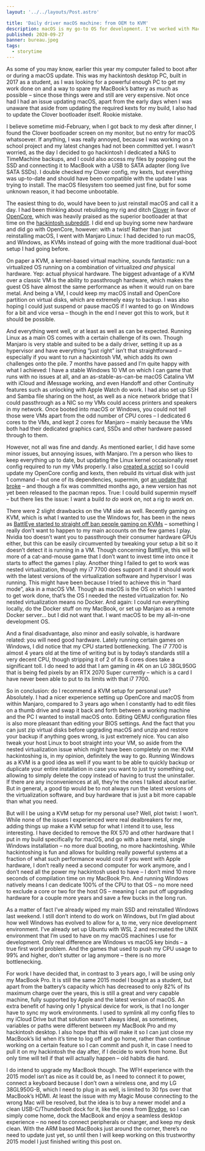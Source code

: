 ```yaml
---
layout: '../../layouts/Post.astro'

title: 'Daily driver macOS machine: from OEM to KVM'
description: macOS is my go-to OS for development. I've worked with Macs, I've built "Macs", but recently I tried to virtualize one.
published: 2020-09-27
banner: bureau.jpeg
tags:
  - storytime
---
```


As some of you may know, earlier this year my computer failed to boot after or during a macOS update. This was my hackintosh desktop PC, built in 2017 as a student, as I was looking for a powerful enough PC to get my work done on and a way to spare my MacBook’s battery as much as possible – since those things were and still are very expensive. Not once had I had an issue updating macOS, apart from the early days when I was unaware that aside from updating the required kexts for my build, I also had to update the Clover bootloader itself. Rookie mistake.

I believe sometime mid-February, when I got back to my desk after dinner, I found the Clover bootloader screen on my monitor, but no entry for macOS whatsoever. If anything, I was really annoyed, because I was working on a school project and my latest changes had not been committed yet. I wasn’t worried, as the day I decided to go hackintosh I dedicated a NAS to TimeMachine backups, and I could also access my files by popping out the SSD and connecting it to MacBook with a USB to SATA adapter (long live SATA SSDs). I double checked my Clover config, my kexts, but everything was up-to-date and should have been compatible with the update I was trying to install. The macOS filesystem too seemed just fine, but for some unknown reason, it had become unbootable.

The easiest thing to do, would have been to just reinstall macOS and call it a day. I had been thinking about rebuilding my rig and ditch [Clover](https://github.com/CloverHackyColor/CloverBootloader) in favor of [OpenCore](https://github.com/acidanthera/OpenCorePkg), which was heavily praised as the superior bootloader at that time on the [hackintosh subreddit](https://reddit.com/r/hackintosh). I did end up buying some new hardware and did go with OpenCore, however: with a twist! Rather than just reinstalling macOS, I went with Manjaro Linux: I had decided to run macOS, and Windows, as KVMs instead of going with the more traditional dual-boot setup I had going before.

On paper a KVM, a kernel-based virtual machine, sounds fantastic: run a virtualized OS running on a combination of virtualized _and_ physical hardware. Yep: actual physical hardware. The biggest advantage of a KVM over a classic VM is the ability to passthrough hardware, which makes the guest OS have almost the same performance as when it would run on bare metal. And being a VM, I could keep my macOS install and OpenCore partition on virtual disks, which are extremely easy to backup. I was also hoping I could just suspend or pause macOS if I wanted to go on Windows for a bit and vice versa – though in the end I never got this to work, but it should be possible.

And everything went well, or at least as well as can be expected. Running Linux as a main OS comes with a certain challenge of its own. Though Manjaro is very stable and suited to be a daily driver, setting it up as a hypervisor and have everything “just right” isn’t that straightforward – especially if you want to run a hackintosh VM, which adds its own challenges onto the pile. 7 months have passed and I’m quite happy with what I achieved: I have a stable Windows 10 VM on which I can game that runs with no issues at all, and an as-stable-as-can-be macOS Catalina VM with iCloud and iMessage working, and even Handoff and other Continuity features such as unlocking with Apple Watch do work. I had also set up SSH and Samba file sharing on the host, as well as a nice network bridge that I could passthrough as a NIC so my VMs could access printers and speakers in my network. Once booted into macOS or Windows, you could not tell those were VMs apart from the odd number of CPU cores – I dedicated 6 cores to the VMs, and kept 2 cores for Manjaro – mainly because the VMs both had their dedicated graphics card, SSDs and other hardware passed through to them.

However, not all was fine and dandy. As mentioned earlier, I did have some minor issues, but annoying issues, with Manjaro. I’m a person who likes to keep everything up to date, but updating the Linux kernel occasionally reset config required to run my VMs properly. I also [created a script](https://github.com/Qrivi/KVM) so I could update my OpenCore config and kexts, then rebuild its virtual disk with just 1 command – but one of its dependencies, supermin, got [an update that broke](https://bugzilla.redhat.com/show_bug.cgi?id=1858625) – and though a fix was committed months ago, a new version has not yet been released to the pacman repos. True: I could build supermin myself – but there lies the issue: I want a build _to do work on_, not a rig _to work on_.

There were 2 slight drawbacks on the VM side as well. Recently gaming on KVM, which is what I wanted to use the Windows for, has been in the news as [BattlEye started to straight off ban people gaming on KVMs](https://twitter.com/thebattleye/status/1289027672186720263?lang=en) – something I really don’t want to happen to my main accounts on the few games I play. Nvidia too doesn’t want you to passthrough their consumer hardware GPUs either, but this can be easily circumvented by tweaking your setup a bit so it doesn’t detect it is running in a VM. Though concerning BattlEye, this will be more of a cat-and-mouse game that I don’t want to invest time into once it starts to affect the games I play. Another thing I failed to get to work was nested virtualization, though my i7 7700 does support it and it should work with the latest versions of the virtualization software and hypervisor I was running. This might have been because I tried to achieve this in “hard mode”, aka in a macOS VM. Though as macOS is the OS on which I wanted to get work done, that’s the OS I needed the nested virtualization for. No nested virtualization means no Docker. And again: I could run everything locally, do the Docker stuff on my MacBook, or set up Manjaro as a remote Docker server… but I did not want that. I want macOS to be my all-in-one development OS.

And a final disadvantage, also minor and easily solvable, is hardware related: you will need good hardware. Lately running certain games on Windows, I did notice that my CPU started bottlenecking. The i7 7700 is almost 4 years old at the time of writing but is by today’s standards still a very decent CPU, though stripping it of 2 of its 8 cores does take a significant toll. I do need to add that I am gaming in 4K on an LG 38GL950G that is being fed pixels by an RTX 2070 Super currently – which is a card I have never been able to put to its limits with that i7 7700.

So in conclusion: do I recommend a KVM setup for personal use? Absolutely. I had a nicer experience setting up OpenCore and macOS from within Manjaro, compared to 3 years ago when I constantly had to edit files on a thumb drive and swap it back and forth between a working machine and the PC I wanted to install macOS onto. Editing QEMU configuration files is also more pleasant than editing your BIOS settings. And the fact that you can just zip virtual disks before upgrading macOS and unzip and restore your backup if anything goes wrong, is just extremely nice. You can also tweak your host Linux to boot straight into your VM, so aside from the nested virtualization issue which might have been completely on me: KVM hackintoshing is, in my opinion, definitely the way to go. Running Windows as a KVM is a good idea as well if you want to be able to quickly backup or duplicate your entire installation in case you want to just try something out, allowing to simply delete the copy instead of having to trust the uninstaller. If there are any inconveniences at all, they’re the ones I talked about earlier. But in general, a good tip would be to not always run the latest versions of the virtualization software, and buy hardware that is just a bit more capable than what you need.

But will I be using a KVM setup for my personal use? Well, plot twist: I won’t. While none of the issues I experienced were real dealbreakers for me, adding things up make a KVM setup for what I intend it to use, less interesting. I have decided to remove the RX 570 and other hardware that I put in my build specifically for macOS, and go with a bare metal, single Windows installation – no more dual booting, no more hackintoshing. While hackintoshing is fun and allows for building really powerful systems at a fraction of what such performance would cost if you went with Apple hardware, I don’t really need a second computer for work anymore, and I don’t need all the power my hackintosh used to have – I don’t mind 10 more seconds of compilation time on my MacBook Pro. And running Windows natively means I can dedicate 100% of the CPU to that OS – no more need to exclude a core or two for the host OS – meaning I can put off upgrading hardware for a couple more years and save a few bucks in the long run.

As a matter of fact I’ve already wiped my main SSD and reinstalled Windows last weekend. I still don’t intend to do work on Windows, but I’m glad about how well Windows has evolved to allow for a, to me, very nice development environment. I’ve already set up Ubuntu with WSL 2 and recreated the UNIX environment that I’m used to have on my macOS machines I use for development. Only real difference are Windows vs macOS key binds – a true first world problem. And the games that used to push my CPU usage to 99% and higher, don’t stutter or lag anymore – there is no more bottlenecking.

For work I have decided that, in contrast to 3 years ago, I will be using only my MacBook Pro. It is still the same 2015 model I bought as a student, but apart from the battery’s capacity which has decreased to only 82% of its maximum charge over the years, this is still a great and very capable machine, fully supported by Apple and the latest version of macOS. An extra benefit of having only 1 physical device for work, is that I no longer have to sync my work environments. I used to symlink all my config files to my iCloud Drive but that solution wasn’t always ideal, as sometimes, variables or paths were different between my MacBook Pro and my hackintosh desktop. I also hope that this will make it so I can just close my MacBook’s lid when it’s time to log off and go home, rather than continue working on a certain feature so I can commit and push it, in case I need to pull it on my hackintosh the day after, if I decide to work from home. But only time will tell if that will actually happen – old habits die hard.

I do intend to upgrade my MacBook though. The WFH experience with the 2015 model isn’t as nice as it could be, as I need to connect it to power, connect a keyboard because I don’t own a wireless one, and my LG 38GL950G-B, which I need to plug in as well, is limited to 30 fps over that MacBook’s HDMI. At least the issue with my Magic Mouse connecting to the wrong Mac will be resolved, but the idea is to buy a newer model and a clean USB-C/Thunderbolt dock for it, like the ones from [Brydge](https://www.brydge.com/products/vertical-dock?variant=30679611539561), so I can simply come home, dock the MacBook and enjoy a seamless desktop experience – no need to connect peripherals or charger, and keep my desk clean. With the ARM based MacBooks just around the corner, there’s no need to update just yet, so until then I will keep working on this trustworthy 2015 model I just finished writing this post on.

